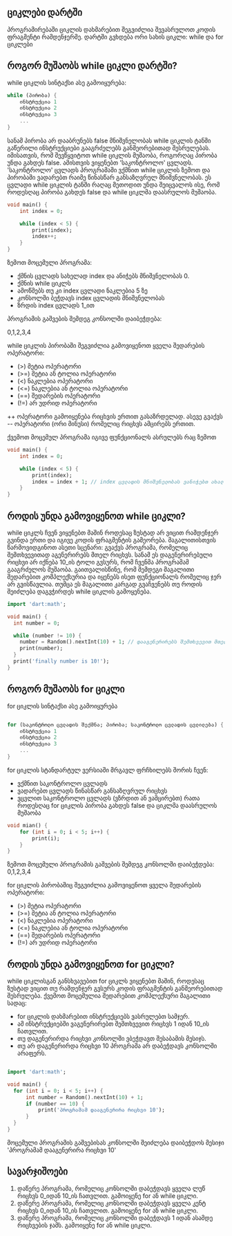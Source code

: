 ## ციკლები დარტში
პროგრამირებაში ციკლის დახმარებით შეგვიძლია შევასრულოთ კოდის ფრაგმენტი რამდენჯერმე. დარტში გვხდება ორი სახის ციკლი: while და for ციკლები

## როგორ მუშაობს while ციკლი დარტში?

while ციკლის სინტაქსი ასე გამოიყურება: 
```dart
while (პირობა) {
    ინსტრუქცია 1
    ინსტრუქცია 2
    ინსტრუქცია 3
    ...
}

```

სანამ პირობა არ დააბრუნებს false მნიშვნელობას while ციკლის ტანში გაწერილი ინსტრუქციები გააგრძელებს განმეორებითად შესრულებას. იმისათვის, რომ შევწყვიტოთ while ციკლის მუშაობა, როგორღაც პირობა უნდა გახდეს false. ამისთვის ვიყენებთ 'საკონტროლო' ცვლადს. 'საკონტროლო' ცვლადს პროგრამაში ვქმნით while ციკლის ზემოთ და პირობაში ვადარებთ რაიმე წინასწარ განსაზღვრულ მნიშვნელობას. ეს ცვლადი while ციკლის ტანში რაღაც მეთოდით უნდა შეიცვალოს ისე, რომ როდესღაც პირობა გახდეს false და while ციკლმა დაასრულოს მუშაობა.

```dart
void main() {
    int index = 0;

    while (index < 5) {
        print(index);
        index++;
    }
}

```

ზემოთ მოცემული პროგრამა:
 - ქმნის ცვლადს სახელად index და ანიჭებს მნიშვნელობას 0.
 - ქმნის while ციკლს
 - ამოწმებს თუ კი index ცვლადი ნაკლებია 5 ზე
 - კონსოლში ბეჭდავს index ცვლადის მნიშვნელობას
 - ზრდის index ცვლადს 1_ით

პროგრამის გაშვების შემდეგ კონსოლში დაიბეჭდება:

0,1,2,3,4

while ციკლის პირობაში შეგვიძლია გამოვიყენოთ ყველა შედარების ოპერატორი:
 - (>) მეტია ოპერატორი
 - (>=) მეტია ან ტოლია ოპერატორი
 - (<) ნაკლებია ოპერატორი
 - (<=) ნაკლებია ან ტოლია ოპერატორი
 - (==) შედარების ოპერატორი
 - (!=) არ უდრიდ ოპერატორი

++ ოპერატორი გამოიყენება რიცხვის ერთით გასაზრდელად. ასევე გვაქვს -- ოპერატორი (ორი მინუსი) რომელიც რიცხვს ამცირებს ერთით.

ქვემოთ მოცემულ პროგრამა იგივე ფუნქციონალს ასრულებს რაც ზემოთ

```dart
void main() {
    int index = 0;

    while (index < 5) {
        print(index);
        index = index + 1; // index ცვლადის მნიშვნელობას ვანიჭებთ ახალ მნიშვნელობას (index ცვლადის ძველ მნიშვნელობას დამატებული 1)
    }
}

```

## როდის უნდა გამოვიყენოთ while ციკლი?

while ციკლს ჩვენ ვიყენებთ მაშინ როდესაც ზუსტად არ ვიცით რამდენჯერ გვინდა ერთი და იგივე კოდის ფრაგმენტის გამეორება. მაგალითისთვის წარმოვიდგინოთ ასეთი სცენარი:
გვაქვს პროგრამა, რომელიც შემთხვევითად აგენერირებს მთელ რიცხვს. სანამ ეს დაგენერირებული რიცხვი არ იქნება 10_ის ტოლი გვსურს, რომ ჩვენმა პროგრამამ გააგრძელოს მუშაობა. გაითვალისწინე, რომ შემდეგი მაგალითი შედარებით კომპლექსურია და იყენებს ისეთ ფუნქციონალს რომელიც ჯერ არ გვისწავლია. თუმცა ეს მაგალითი კარგად გვაჩვენებს თუ როდის შეიძლება დაგვჭირდეს while ციკლის გამოყენება.

```dart
import 'dart:math';

void main() {
  int number = 0;

  while (number != 10) {
    number = Random().nextInt(10) + 1; // დააგენერირებს შემთხვევით მთელ რიცხვს 1 იდან ათის ჩათვლით
    print(number);
  }
  print('finally number is 10!');
}

```

## როგორ მუშაობს for ციკლი

for ციკლის სინტაქსი ასე გამოიყურება

```dart

for (საკონტროლო ცვლადის შექმნა; პირობა; საკონტროლო ცვლადის ცვლილება) {
    ინსტრუქცია 1
    ინსტრუქცია 2
    ინსტრუქცია 3
    ...
}

```

for ციკლის სტანდარტულ ვერსიაში მრგავლ ფრჩხილებს შორის ჩვენ:
 - ვქმნით საკონტროლო ცვლადს
 - ვადარებთ ცვლადს წინასწარ განსაზღვრულ რიცხვს
 - ვცვლით საკონტროლო ცვლადს (ვზრდით ან ვამცირებთ) რათა როდესღაც for ციკლის პირობა გახდეს false და ციკლმა დაასრულოს მუშაობა

```dart
void mian() {
    for (int i = 0; i < 5; i++) {
        print(i);
    }
}

```

ზემოთ მოცემული პროგრამის გაშვების შემდეგ კონსოლში დაიბეჭდება:
0,1,2,3,4



for ციკლის პირობაშიც შეგვიძლია გამოვიყენოთ ყველა შედარების ოპერატორი:
 - (>) მეტია ოპერატორი
 - (>=) მეტია ან ტოლია ოპერატორი
 - (<) ნაკლებია ოპერატორი
 - (<=) ნაკლებია ან ტოლია ოპერატორი
 - (==) შედარების ოპერატორი
 - (!=) არ უდრიდ ოპერატორი

## როდის უნდა გამოვიყენოთ for ციკლი?
while ციკლისგან განსხვავებით for ციკლს ვიყენებთ მაშინ, როდესაც ზუსტად ვიცით თუ რამდენჯერ გვსურს კოდის ფრაგმენტის განმეორებითად შესრულება.
ქვემოთ მოცემულია შედარებით კომპლექსური მაგალითი სადაც: 
 - for ციკლის დახმარებით ინსტრუქციებს ვასრულებთ სამჯერ.
 - ამ ინსტრუქციებში ვაგენერირებთ შემთხვევით რიცხვს 1 იდან 10_ის ჩათვლით.
 - თუ დაგენერირდა რიცხვი კონსოლში ვბეჭდავთ შესაბამის მესიჯს.
 - თუ არ დაგენერირდა რიცხვი 10 პროგრამა არ დაბეჭდავს კონსოლში არაფერს.

 ```dart

import 'dart:math';

void main() {
   for (int i = 0; i < 5; i++) {
       int number = Random().nextInt(10) + 1;
       if (number == 10) {
           print('პროგრამამ დააგენერირა რიცხვი 10');
       }
   }
}


```

მოცემული პროგრამის გაშვებისას კონსოლში შეიძლება დაიბეჭდოს მესიჯი 'პროგრამამ დააგენერირა რიცხვი 10'

## სავარჯიშოები

1. დაწერე პროგრამა, რომელიც კონსოლში დაბეჭდავს ყველა ლუწ რიცხვს 0_იდან 10_ის ჩათვლით. გამოიყენე for ან while ციკლი.
2. დაწერე პროგრამა, რომელიც კონსოლში დაბეჭდავს ყველა კენტ რიცხვს 0_იდან 10_ის ჩათვლით. გამოიყენე for ან while ციკლი.
3. დაწერე პროგრამა, რომელიც კონსოლში დაბეჭდავს 1 იდან ასამდე რიცხვების ჯამს. გამოიყენე for ან while ციკლი.